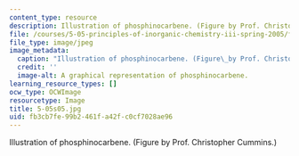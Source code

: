 ```yaml
---
content_type: resource
description: Illustration of phosphinocarbene. (Figure by Prof. Christopher Cummins.)
file: /courses/5-05-principles-of-inorganic-chemistry-iii-spring-2005/fb3cb7fe99b2461fa42fc0cf7028ae96_5-05s05.jpg
file_type: image/jpeg
image_metadata:
  caption: "Illustration of phosphinocarbene. (Figure\_by Prof. Christopher Cummins.)"
  credit: ''
  image-alt: A graphical representation of phosphinocarbene.
learning_resource_types: []
ocw_type: OCWImage
resourcetype: Image
title: 5-05s05.jpg
uid: fb3cb7fe-99b2-461f-a42f-c0cf7028ae96
---
```

Illustration of phosphinocarbene. (Figure by Prof. Christopher Cummins.)

